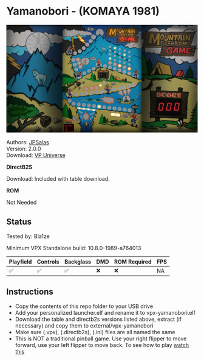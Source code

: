 # Yamanobori - (KOMAYA 1981)

![Table Preview](https://github.com/Bla1ze/vpx-images/blob/main/vpx-yamanobori.jpg)

Authors: [JPSalas](https://www.vpforums.org/index.php?showuser=277)  
Version: 2.0.0  
Download: [VP Universe](https://www.vpforums.org/index.php?app=downloads&showfile=15578) 

**DirectB2S**

Download: Included with table download.

**ROM**

Not Needed

## Status 

Tested by: Bla1ze

Minimum VPX Standalone build: 10.8.0-1989-a764013

| Playfield | Controls | Backglass | DMD | ROM Required | FPS | 
|-----------|----------|-----------|-----|--------------|-----|
| :white_check_mark: | :white_check_mark: | :white_check_mark: | :x: | :x: | NA |

## Instructions

- Copy the contents of this repo folder to your USB drive
- Add your personalized launcher.elf and rename it to vpx-yamanobori.elf
- Download the table and directb2s versions listed above, extract (if necessary) and copy them to external/vpx-yamanobori
- Make sure (.vpx), (.directb2s), (.ini) files are all named the same
- This is NOT a traditional pinball game. Use your right flipper to move forward, use your left flipper to move back. To see how to play [watch this](https://www.youtube.com/watch?v=n1Z6CPgGka0)
